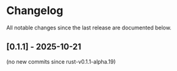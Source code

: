 # Changelog

All notable changes since the last release are documented below.

## [0.1.1] - 2025-10-21
(no new commits since rust-v0.1.1-alpha.19)
